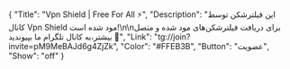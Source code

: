 {
"Title": "Vpn Shield | Free For All ⚡️",
"Description": "این فیلترشکن توسط کانال Vpn Shield مود شده است!\n\nبرای دریافت فیلترشکن‌های مود شده و متصل بیشتر،به کانال تلگرام ما بپیوندید 🤍",
"Link": "tg://join?invite=pM9MeBAJd6g4ZjZk",
"Color": "#FFEB3B",
"Button": "عضویت",
"Show": "off"
}

